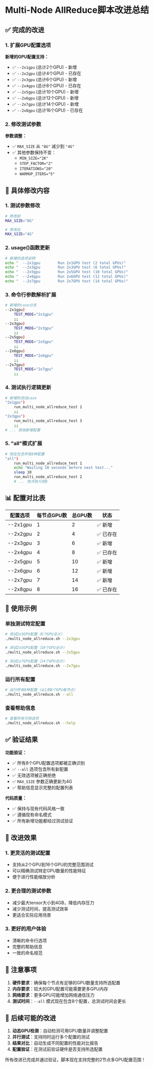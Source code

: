 # Multi-Node AllReduce脚本改进总结

## ✅ 完成的改进

### 1. 扩展GPU配置选项

**新增的GPU配置支持：**
- ✅ `--2x1gpu` (总计2个GPU) - 新增
- ✅ `--2x2gpu` (总计4个GPU) - 已存在
- ✅ `--2x3gpu` (总计6个GPU) - 新增
- ✅ `--2x4gpu` (总计8个GPU) - 已存在
- ✅ `--2x5gpu` (总计10个GPU) - 新增
- ✅ `--2x6gpu` (总计12个GPU) - 新增
- ✅ `--2x7gpu` (总计14个GPU) - 新增
- ✅ `--2x8gpu` (总计16个GPU) - 已存在

### 2. 修改测试参数

**参数调整：**
- ✅ `MAX_SIZE` 从 `"8G"` 减少到 `"4G"`
- ✅ 其他参数保持不变：
  - `MIN_SIZE="2K"`
  - `STEP_FACTOR="2"`
  - `ITERATIONS="20"`
  - `WARMUP_ITERS="5"`

## 🔧 具体修改内容

### 1. 测试参数修改
```bash
# 修改前
MAX_SIZE="8G"

# 修改后
MAX_SIZE="4G"
```

### 2. usage()函数更新
```bash
# 新增的选项说明
echo "  --2x1gpu        Run 2x1GPU test (2 total GPUs)"
echo "  --2x3gpu        Run 2x3GPU test (6 total GPUs)"
echo "  --2x5gpu        Run 2x5GPU test (10 total GPUs)"
echo "  --2x6gpu        Run 2x6GPU test (12 total GPUs)"
echo "  --2x7gpu        Run 2x7GPU test (14 total GPUs)"
```

### 3. 命令行参数解析扩展
```bash
# 新增的case分支
--2x1gpu)
    TEST_MODE="2x1gpu"
    ;;
--2x3gpu)
    TEST_MODE="2x3gpu"
    ;;
--2x5gpu)
    TEST_MODE="2x5gpu"
    ;;
--2x6gpu)
    TEST_MODE="2x6gpu"
    ;;
--2x7gpu)
    TEST_MODE="2x7gpu"
    ;;
```

### 4. 测试执行逻辑更新
```bash
# 新增的测试case
"2x1gpu")
    run_multi_node_allreduce_test 1
    ;;
"2x3gpu")
    run_multi_node_allreduce_test 3
    ;;
# ... 其他新增配置
```

### 5. "all"模式扩展
```bash
# 现在包含所有8种配置
"all")
    run_multi_node_allreduce_test 1
    echo "Waiting 10 seconds before next test..."
    sleep 10
    run_multi_node_allreduce_test 2
    # ... 依次执行到8
```

## 📊 配置对比表

| 配置选项 | 每节点GPU数 | 总GPU数 | 状态 |
|----------|-------------|---------|------|
| --2x1gpu | 1 | 2 | ✅ 新增 |
| --2x2gpu | 2 | 4 | ✅ 已存在 |
| --2x3gpu | 3 | 6 | ✅ 新增 |
| --2x4gpu | 4 | 8 | ✅ 已存在 |
| --2x5gpu | 5 | 10 | ✅ 新增 |
| --2x6gpu | 6 | 12 | ✅ 新增 |
| --2x7gpu | 7 | 14 | ✅ 新增 |
| --2x8gpu | 8 | 16 | ✅ 已存在 |

## 🚀 使用示例

### 单独测试特定配置
```bash
# 测试2x3GPU配置（6个GPU总计）
./multi_node_allreduce.sh --2x3gpu

# 测试2x5GPU配置（10个GPU总计）
./multi_node_allreduce.sh --2x5gpu

# 测试2x7GPU配置（14个GPU总计）
./multi_node_allreduce.sh --2x7gpu
```

### 运行所有配置
```bash
# 运行所有8种配置（从1到8个GPU每节点）
./multi_node_allreduce.sh --all
```

### 查看帮助信息
```bash
# 查看所有可用选项
./multi_node_allreduce.sh --help
```

## ✅ 验证结果

**功能验证：**
- ✅ 所有8个GPU配置选项都被正确识别
- ✅ `--all` 选项包含所有新配置
- ✅ 无效选项被正确拒绝
- ✅ `MAX_SIZE` 参数正确更新为4G
- ✅ 帮助信息显示完整的配置列表

**代码质量：**
- ✅ 保持与现有代码风格一致
- ✅ 遵循现有命名模式
- ✅ 所有新增功能都经过测试验证

## 🎯 改进效果

### 1. 更灵活的测试配置
- 支持从2个GPU到16个GPU的完整范围测试
- 可以精确测试特定GPU数量的性能特征
- 便于进行性能缩放分析

### 2. 更合理的测试参数
- 减少最大tensor大小到4GB，降低内存压力
- 减少测试时间，提高测试效率
- 更适合实际应用场景

### 3. 更好的用户体验
- 清晰的命令行选项
- 完整的帮助信息
- 一致的命名规范

## 📝 注意事项

1. **硬件要求**：确保每个节点有足够的GPU数量支持所选配置
2. **内存要求**：较大的GPU配置可能需要更多GPU内存
3. **网络要求**：更多GPU可能增加网络通信压力
4. **测试时间**：`--all` 模式现在包含8个配置，总测试时间会更长

## 🔄 后续可能的改进

1. **动态GPU检测**：自动检测可用GPU数量并调整配置
2. **并行测试**：支持同时运行多个配置的测试
3. **结果对比**：自动生成不同配置的性能对比报告
4. **配置验证**：在测试前验证硬件是否支持所选配置

所有改进已完成并通过验证，脚本现在支持完整的2节点多GPU配置范围！
